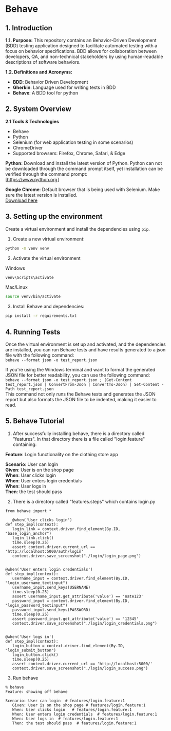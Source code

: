 # Behave

## 1. Introduction

**1.1. Purpose:** This repository contains an Behavior-Driven Development (BDD) testing application designed to facilitate automated testing with a focus on behavior specifications. BDD allows for collaboration between developers, QA, and non-technical stakeholders by using human-readable descriptions of software behaviors.

**1.2. Definitions and Acronyms:**
+ **BDD**: Behavior Driven Development
+ **Gherkin**: Language used for writing tests in BDD
+ **Behave**: A BDD tool for python

## 2. System Overview

**2.1 Tools & Technologies**
+ Behave
+ Python
+ Selenium (for web application testing in some scenarios)
+ ChromeDriver
+ Supported browsers: Firefox, Chrome, Safari, & Edge

**Python:** Download and install the latest version of Python. Python can not be downloaded through the command prompt itself, yet installation can be verified through the command prompt:  
[https://www.python.org]

**Google Chrome**: Default browser that is being used with Selenium. Make sure the latest version is installed.  
[Download here](https://googlechromelabs.github.io/chrome-for-testing/#stable)

## 3. Setting up the environment
Create a virtual environment and install the dependencies using `pip`.

1. Create a new virtual environment:
```sh
python -m venv venv
```

2. Activate the virtual environment

Windows
```sh
venv\Scripts\activate
```

Mac/Linux
```sh
source venv/bin/activate
```

3. Install Behave and dependencies:
```sh
pip install -r requirements.txt
```

## 4. Running Tests
Once the virtual environment is set up and activated, and the dependencies are installed, you can run Behave tests  and have results generated to a json file with the following command:  
`behave --format json -o test_report.json`

If you're using the Windows terminal and want to format the generated JSON file for better readability, you can use the following command:  
`behave --format json -o test_report.json ; (Get-Content test_report.json | ConvertFrom-Json | ConvertTo-Json) | Set-Content -Path test_report.json`  
This command not only runs the Behave tests and generates the JSON report but also formats the JSON file to be indented, making it easier to read.

   
## 5. Behave Tutorial

1. After successfully installing behave, there is a directory called "features". In that directory there is a file called "login.feature" containing:

**Feature**: Login functionality on the clothing store app  

**Scenario**: User can login  
   **Given**: User is on the shop page  
   **When**: User clicks login  
   **When**: User enters login credentials  
   **When**: User logs in  
   **Then**: the test should pass  

2. There is a directory called "features.steps" which contains login.py

```
from behave import *

   @when('User clicks login')
def step_impl(context):
   login_link = context.driver.find_element(By.ID, "base_login_anchor")
   login_link.click()
   time.sleep(0.25)
   assert context.driver.current_url == 'http://localhost:5000/auth/login'
   context.driver.save_screenshot("./login/login_page.png")


@when('User enters login credentials')
def step_impl(context):
   username_input = context.driver.find_element(By.ID, "login_username_textinput")
   username_input.send_keys(USERNAME)
   time.sleep(0.25)
   assert username_input.get_attribute('value') == 'nate123'
   password_input = context.driver.find_element(By.ID, "login_password_textinput")
   password_input.send_keys(PASSWORD)
   time.sleep(0.25)
   assert password_input.get_attribute('value') == '12345'
   context.driver.save_screenshot("./login/login_credentials.png")


@when('User logs in')
def step_impl(context):
   login_button = context.driver.find_element(By.ID, "login_submit_button")
   login_button.click()
   time.sleep(0.25)
   assert context.driver.current_url == 'http://localhost:5000/'
   context.driver.save_screenshot("./login/login_success.png")
```

3. Run behave  
```
% behave
Feature: showing off behave 

Scenario: User can login  # features/login.feature:1
   Given: User is on the shop page # features/login.feature:1
   When: User clicks login   # features/login.feature:1
   When: User enters login credentials  # features/login.feature:1
   When: User logs in  # features/login.feature:1
   Then: the test should pass  # features/login.feature:1
```